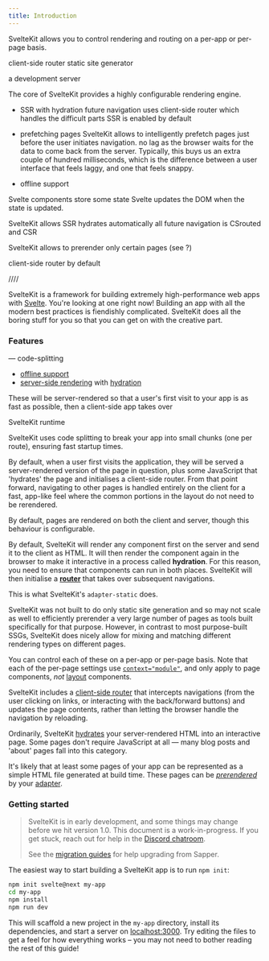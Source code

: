 ```yaml
---
title: Introduction
---
```




SvelteKit allows you to control rendering and routing on a per-app or per-page basis.

client-side router
static site generator

a development server

The core of SvelteKit provides a highly configurable rendering engine.


- SSR with hydration
future navigation uses client-side router which handles the difficult parts
SSR is enabled by default

- prefetching pages
SvelteKit allows to intelligently prefetch pages just before the user initiates navigation.
no lag as the browser waits for the data to come back from the server.
Typically, this buys us an extra couple of hundred milliseconds, which is the difference between a user interface that feels laggy, and one that feels snappy.
- offline support

Svelte components store some state
Svelte updates the DOM when the state is updated. 

SvelteKit allows SSR
hydrates automatically
all future navigation is CSrouted and CSR

SvelteKit allows to prerender only certain pages (see ?)


client-side router by default

////

SvelteKit is a framework for building extremely high-performance web apps with [Svelte](https://svelte.dev/). You're looking at one right now! Building an app with all the modern best practices is fiendishly complicated. SvelteKit does all the boring stuff for you so that you can get on with the creative part.

### Features

— code-splitting
- [offline support](#service-workers)
- [server-side rendering](#appendix-ssr) with [hydration](#appendix-hydration)


These will be server-rendered so that a user's first visit to your app is as fast as possible, then a client-side app takes over


SvelteKit runtime

SvelteKit uses code splitting to break your app into small chunks (one per route), ensuring fast startup times.


By default, when a user first visits the application, they will be served a server-rendered version of the page in question, plus some JavaScript that 'hydrates' the page and initialises a client-side router. From that point forward, navigating to other pages is handled entirely on the client for a fast, app-like feel where the common portions in the layout do not need to be rerendered.

By default, pages are rendered on both the client and server, though this behaviour is configurable.

By default, SvelteKit will render any component first on the server and send it to the client as HTML. It will then render the component again in the browser to make it interactive in a process called **hydration**. For this reason, you need to ensure that components can run in both places. SvelteKit will then initialise a [**router**](#routing) that takes over subsequent navigations.


This is what SvelteKit's `adapter-static` does.

SvelteKit was not built to do only static site generation and so may not scale as well to efficiently prerender a very large number of pages as tools built specifically for that purpose. However, in contrast to most purpose-built SSGs, SvelteKit does nicely allow for mixing and matching different rendering types on different pages.

You can control each of these on a per-app or per-page basis. Note that each of the per-page settings use [`context="module"`](https://svelte.dev/docs#script_context_module), and only apply to page components, _not_ [layout](#layouts) components.

SvelteKit includes a [client-side router](#appendix-routing) that intercepts navigations (from the user clicking on links, or interacting with the back/forward buttons) and updates the page contents, rather than letting the browser handle the navigation by reloading.

Ordinarily, SvelteKit [hydrates](#appendix-hydration) your server-rendered HTML into an interactive page.
Some pages don't require JavaScript at all — many blog posts and 'about' pages fall into this category.



It's likely that at least some pages of your app can be represented as a simple HTML file generated at build time. These pages can be [_prerendered_](#appendix-prerendering) by your [adapter](#adapters).





### Getting started

> SvelteKit is in early development, and some things may change before we hit version 1.0. This document is a work-in-progress. If you get stuck, reach out for help in the [Discord chatroom](https://svelte.dev/chat).
>
> See the [migration guides](/migrating) for help upgrading from Sapper.

The easiest way to start building a SvelteKit app is to run `npm init`:

```bash
npm init svelte@next my-app
cd my-app
npm install
npm run dev
```

This will scaffold a new project in the `my-app` directory, install its dependencies, and start a server on [localhost:3000](http://localhost:3000). Try editing the files to get a feel for how everything works – you may not need to bother reading the rest of this guide!
